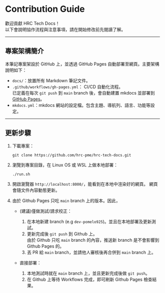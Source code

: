 # Contribution Guide

歡迎貢獻 HRC Tech Docs！  
以下會說明協作流程與注意事項，請在開始修改前先閱讀了解。

---

## 專案架構簡介

本筆記專案架設於 GitHub 上，並透過 GitHub Pages 自動部署至網頁。主要架構說明如下：

- `docs/`：放置所有 Markdown 筆記文件。
- `.github/workflows/gh-pages.yml`：
    CI/CD 自動化流程。  
    已定義在每次 `git push` 到 `main` branch 後，會自動建置 mkdocs 並部署到 [GitHub Pages](https://hrc-pme.github.io/hrc-tech-docs/)。
- `mkdocs.yml`：mkdocs 網站的設定檔。包含主題、導航列、語言、功能等設定。

---

## 更新步驟

1. 下載專案：
    ```
    git clone https://github.com/hrc-pme/hrc-tech-docs.git
    ```
2. 瀏覽到專案目錄，在 Linux OS 或 WSL 上做本地部署：
    ```
    ./run.sh
    ```

3. 開啟瀏覽器 `http://localhost:8000/`，能看到在本地中渲染好的網頁。
    網頁會隨文件內容動態更新。

4. 由於 Github Pages 只吃 `main` branch 上的版本。因此，
    * (建議)僅做測試/請求校正：  
        1. 在本地新建 branch (e.g `dev-pomelo925`)。並且在本地部署及更新測試。
        2. 更新完成後 `git push` 到 Github 上。  
            由於 Github 只吃 `main` branch 的內容，推送新 branch 是不會影響到 Github Pages 的。  
        3. 丟 PR 給 `main` branch，並請他人審核後再合併到 `main` branch 上。 
    
    * 直接部署：
        1. 本地測試時就在 `main` branch 上，並且更新完成後做 `git push`。
        2. 在 Github 上等待 Workflows 完成，即可刷新 Github Pages 檢查結果。